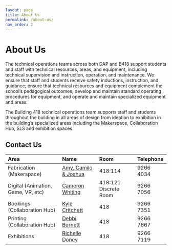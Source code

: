 ```yaml
---
layout: page
title: About Us
permalink: /about-us/
nav_order: 2
---
```

# About Us

The technical operations teams across both DAP and B418 support students and staff with technical resources, areas, and equipment, including technical supervision and instruction, operation, and maintenance. We ensure that staff and students receive safety inductions, instruction, and guidance; ensure that technical resources and equipment complement the school’s pedagogical outcomes; develop and maintain standard operating procedures for equipment, and operate and maintain specialized equipment and areas.

The Building 418 technical operations team supports staff and students throughout the building in all areas of design from ideation to exhibition in the building’s specialized areas including the Makerspace, Collaboration Hub, SLS and exhibition spaces.

## Contact Us

| Area | Name | Room | Telephone |
|:-|:-|:-|:-|
| Fabrication (Makerspace) | [Amy, Camilo & Joshua](dbe-technicalsupport@curtin.edu.au) | 418:114 | 9266 4034 | 
| Digital (Animation, Game, VR, etc) | [Cameron Whiting](cameron.whiting@curtin.edu.au)| 418:121 Discrete Room | 9266 7056 |
| Bookings (Collaboration Hub) | [Kyle Critchett](k.critchett@curtin.edu.au) | 418 | 9266 7351 | 
| Printing (Collaboration Hub) | [Debbi Burnett](d.burnett@curtin.edu.au) | 418 | 9266 7667 | 
| Exhibitions | [Richelle Doney](r.doney@curtin.edu.au)  | 418 | 9266 7119 | 
